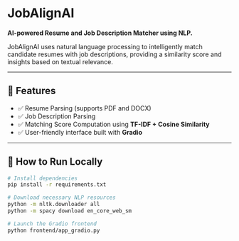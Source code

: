 # JobAlignAI

**AI-powered Resume and Job Description Matcher using NLP.**

JobAlignAI uses natural language processing to intelligently match candidate resumes with job descriptions, providing a similarity score and insights based on textual relevance.

---

## 🚀 Features

- ✅ Resume Parsing (supports PDF and DOCX)
- ✅ Job Description Parsing
- ✅ Matching Score Computation using **TF-IDF + Cosine Similarity**
- ✅ User-friendly interface built with **Gradio**

---

## 🧪 How to Run Locally

```bash
# Install dependencies
pip install -r requirements.txt

# Download necessary NLP resources
python -m nltk.downloader all
python -m spacy download en_core_web_sm

# Launch the Gradio frontend
python frontend/app_gradio.py
